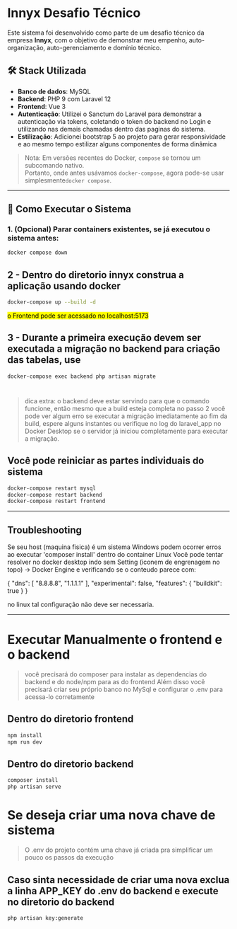 # Innyx Desafio Técnico

Este sistema foi desenvolvido como parte de um desafio técnico da empresa **Innyx**, com o objetivo de demonstrar meu empenho, auto-organização, auto-gerenciamento e domínio técnico.

## 🛠 Stack Utilizada

- **Banco de dados**: MySQL  
- **Backend**: PHP 9 com Laravel 12  
- **Frontend**: Vue 3
- **Autenticação**: Utilizei o Sanctum do Laravel para demonstrar a autenticação via tokens, coletando o token do backend no Login e utilizando nas demais chamadas dentro das paginas do sistema.
- **Estilização**: Adicionei bootstrap 5 ao projeto para gerar responsividade e ao mesmo tempo estilizar alguns componentes de forma dinâmica

> Nota: Em versões recentes do Docker, `compose` se tornou um subcomando nativo.  
> Portanto, onde antes usávamos `docker-compose`, agora pode-se usar simplesmente`docker compose`.

---

## 🚀 Como Executar o Sistema

### 1. (Opcional) Parar containers existentes, se já executou o sistema antes:

```bash
docker compose down
```

## 2 - Dentro do diretorio innyx construa a aplicação usando docker
```bash
docker-compose up --build -d
```
<mark>o Frontend pode ser acessado no localhost:5173<mark/>

## 3 - Durante a primeira execução devem ser executada a migração no backend para criação das tabelas, use
```bash
docker-compose exec backend php artisan migrate
```
#
> dica extra: o backend deve estar servindo para que o comando funcione, então mesmo que a build esteja completa no passo 2 você pode ver algum erro se executar a migração imediatamente ao fim da build, espere alguns instantes ou
> verifique no log do laravel_app no Docker Desktop se o servidor já iniciou completamente para executar a migração.

## Você pode reiniciar as partes individuais do sistema
```bash
docker-compose restart mysql
docker-compose restart backend
docker-compose restart frontend 
```

---

## Troubleshooting
Se seu host (maquina fisica) é um sistema Windows podem ocorrer erros ao executar 'composer install' dentro do container Linux
Você pode tentar resolver no docker desktop indo sem Setting (iconem de engrenagem no topo) -> Docker Engine e verificando se o
conteudo parece com:

{
  "dns": [
    "8.8.8.8",
    "1.1.1.1"
  ],
  "experimental": false,
  "features": {
    "buildkit": true
  }
}

no linux tal configuração não deve ser necessaria.

---

# Executar Manualmente o frontend e o backend
> você precisará do composer para instalar as dependencias do backend e do node/npm para as do frontend
> Além disso você precisará criar seu próprio banco no MySql e configurar o .env para acessa-lo corretamente
## Dentro do diretorio frontend
```bash
npm install
npm run dev
```
## Dentro do diretorio backend
```bash
composer install
php artisan serve
```

# Se deseja criar uma nova chave de sistema
> O .env do projeto contém uma chave já criada pra simplificar um pouco os passos da execução
## Caso sinta necessidade de criar uma nova exclua a linha APP_KEY do .env do backend e execute no diretorio do backend
```bash
php artisan key:generate
```
